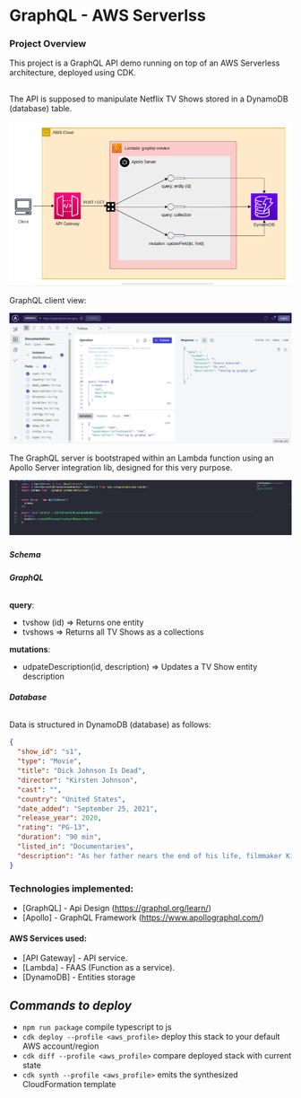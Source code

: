 # GraphQL - AWS Serverlss

### Project Overview
This project is a GraphQL API demo running on top of an AWS Serverless architecture, deployed using CDK.
##
The API is supposed to manipulate Netflix TV Shows stored in a DynamoDB (database) table.

![AWS Arch Design](./assets/architecture.png)

GraphQL client view:

![GraphQL Dashboard](./assets/graphql-dashboard.png)

The GraphQL server is bootstraped within an Lambda function using an Apollo Server integration lib, designed for this very purpose.

![AWS Arch Design](./assets/server.png)

#####

##### ___Schema___

###### __GraphQL__

__query__:
* tvshow (id) => Returns one entity
* tvshows => Returns all TV Shows as a collections

__mutations__: 
* udpateDescription(id, description) => Updates a TV Show entity description

###### __Database__
  Data is structured in DynamoDB (database) as follows:
  ``` json
  {
    "show_id": "s1",
    "type": "Movie",
    "title": "Dick Johnson Is Dead",
    "director": "Kirsten Johnson",
    "cast": "",
    "country": "United States",
    "date_added": "September 25, 2021",
    "release_year": 2020,
    "rating": "PG-13",
    "duration": "90 min",
    "listed_in": "Documentaries",
    "description": "As her father nears the end of his life, filmmaker Kirsten Johnson stages his death in inventive and comical ways to help them both face the inevitable."
  }
  ```

### Technologies implemented:
- [GraphQL] - Api Design (https://graphql.org/learn/)
- [Apollo] - GraphQL Framework (https://www.apollographql.com/)

#### AWS Services used:
- [API Gateway] - API service.
- [Lambda] - FAAS (Function as a service).
- [DynamoDB] - Entities storage

## _Commands to deploy_

* `npm run package`                         compile typescript to js
* `cdk deploy --profile <aws_profile>`      deploy this stack to your default AWS account/region
* `cdk diff --profile <aws_profile>`        compare deployed stack with current state
* `cdk synth --profile <aws_profile>`       emits the synthesized CloudFormation template

